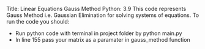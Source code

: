 Title: Linear Equations Gauss Method
Python: 3.9
This code represents Gauss Method i.e. Gaussian Elimination for solving systems of equations.
To run the code you should:
- Run python code with terminal in project folder by python main.py
- In line 155 pass your matrix as a paramater in gauss_method function
